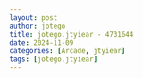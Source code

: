```yaml
---
layout: post
author: jotego
title: jotego.jtyiear - 4731644
date: 2024-11-09
categories: [Arcade, jtyiear]
tags: [jotego.jtyiear]
---
```


